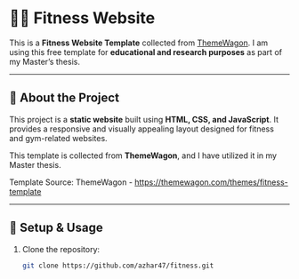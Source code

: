 # 🏋️‍♂️ Fitness Website

This is a **Fitness Website Template** collected from [ThemeWagon](https://themewagon.com/themes/fitness-template/). I am using this free template for **educational and research purposes** as part of my Master’s thesis.

---

## 📌 **About the Project**
This project is a **static website** built using **HTML, CSS, and JavaScript**. It provides a responsive and visually appealing layout designed for fitness and gym-related websites.

This template is collected  from  **ThemeWagon**, and I have utilized it in my Master thesis.

Template Source: ThemeWagon - https://themewagon.com/themes/fitness-template

---




## 🔧 **Setup & Usage**
1. Clone the repository:
   ```sh
   git clone https://github.com/azhar47/fitness.git
